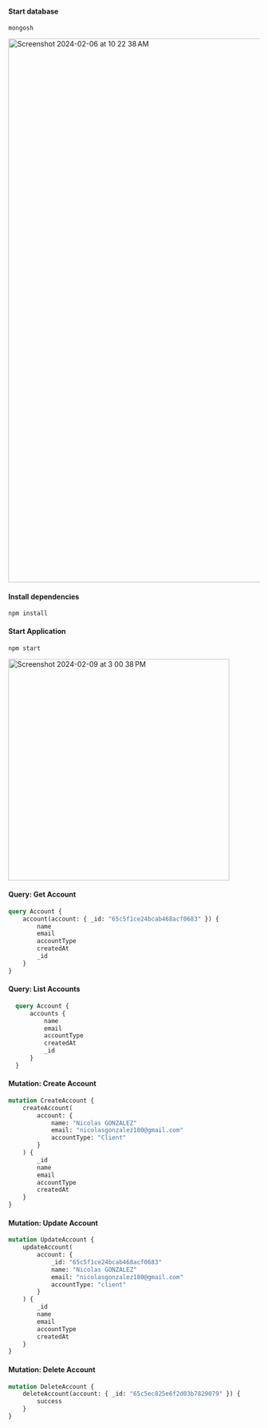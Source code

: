 #### Start database
```
mongosh
```
<img width="1087" alt="Screenshot 2024-02-06 at 10 22 38 AM" src="https://github.com/ngonzalez/graphql-api/assets/26479/629c39cd-1e79-49a7-8b74-1cbabaf2205a">


#### Install dependencies
```
npm install
```

#### Start Application
```
npm start
```
<img width="443" alt="Screenshot 2024-02-09 at 3 00 38 PM" src="https://github.com/ngonzalez/graphql-api/assets/26479/159d1ff7-dc43-4de5-b990-5333f95a25c2">

#### Query: Get Account
```graphql
query Account {
    account(account: { _id: "65c5f1ce24bcab468acf0683" }) {
        name
        email
        accountType
        createdAt
        _id
    }
}
```

#### Query: List Accounts
```graphql
  query Account {
      accounts {
          name
          email
          accountType
          createdAt
          _id
      }
  }
```

#### Mutation: Create Account
```graphql
mutation CreateAccount {
    createAccount(
        account: {
            name: "Nicolas GONZALEZ"
            email: "nicolasgonzalez180@gmail.com"
            accountType: "Client"
        }
    ) {
        _id
        name
        email
        accountType
        createdAt
    }
}
```
#### Mutation: Update Account
```graphql
mutation UpdateAccount {
    updateAccount(
        account: {
            _id: "65c5f1ce24bcab468acf0683"
            name: "Nicolas GONZALEZ"
            email: "nicolasgonzalez180@gmail.com"
            accountType: "client"
        }
    ) {
        _id
        name
        email
        accountType
        createdAt
    }
}
```

#### Mutation: Delete Account
```graphql
mutation DeleteAccount {
    deleteAccount(account: { _id: "65c5ec825e6f2d03b7829079" }) {
        success
    }
}
```
